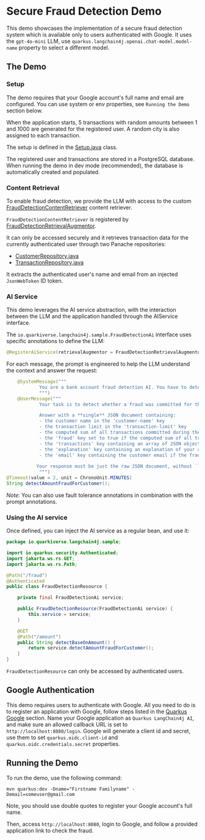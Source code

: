 # Secure Fraud Detection Demo

This demo showcases the implementation of a secure fraud detection system which is available only to users authenticated with Google.
It uses the `gpt-4o-mini` LLM, use `quarkus.langchain4j.openai.chat-model.model-name` property to select a different model.

## The Demo

### Setup

The demo requires that your Google account's full name and email are configured.
You can use system or env properties, see `Running the Demo` section below.

When the application starts, 5 transactions with random amounts between 1 and 1000 are generated for the registered user.
A random city is also assigned to each transaction.

The setup is defined in the [Setup.java](./src/main/java/io/quarkiverse/langchain4j/samples/Setup.java) class.

The registered user and transactions are stored in a PostgreSQL database. When running the demo in dev mode (recommended), the database is automatically created and populated.

### Content Retrieval

To enable fraud detection, we provide the LLM with access to the custom [FraudDetectionContentRetriever](./src/main/java/io/quarkiverse/langchain4j/samples/FraudDetectionContentRetriever.java) content retriever.

`FraudDetectionContentRetriever` is registered by [FraudDetectionRetrievalAugmentor](./src/main/java/io/quarkiverse/langchain4j/samples/FraudDetectionRetrievalAugmentor.java).

It can only be accessed securely and it retrieves transaction data for the currently authenticated user through two Panache repositories:

- [CustomerRepository.java](./src/main/java/io/quarkiverse/langchain4j/samples/CustomerRepository.java)
- [TransactionRepository.java](./src/main/java/io/quarkiverse/langchain4j/samples/TransactionRepository.java)

It extracts the authenticated user's name and email from an injected `JsonWebToken` ID token.

### AI Service

This demo leverages the AI service abstraction, with the interaction between the LLM and the application handled through the AIService interface.

The `io.quarkiverse.langchain4j.sample.FraudDetectionAi` interface uses specific annotations to define the LLM:

```java
@RegisterAiService(retrievalAugmentor = FraudDetectionRetrievalAugmentor.class)
```

For each message, the prompt is engineered to help the LLM understand the context and answer the request:

```java
    @SystemMessage("""
            You are a bank account fraud detection AI. You have to detect frauds in transactions.
            """)
    @UserMessage("""
            Your task is to detect whether a fraud was committed for the customer.

            Answer with a **single** JSON document containing:
            - the customer name in the 'customer-name' key
            - the transaction limit in the 'transaction-limit' key
            - the computed sum of all transactions committed during the last 15 minutes in the 'total' key
            - the 'fraud' key set to true if the computed sum of all transactions is greater than the transaction limit
            - the 'transactions' key containing an array of JSON objects. Each object must have transaction 'amount', 'city' and formatted 'time' keys.
            - the 'explanation' key containing an explanation of your answer.
            - the 'email' key containing the customer email if the fraud was detected. 
            
           Your response must be just the raw JSON document, without ```json, ``` or anything else. Do not use null JSON properties.
            """)
@Timeout(value = 2, unit = ChronoUnit.MINUTES)
String detectAmountFraudForCustomer();
```

_Note:_ You can also use fault tolerance annotations in combination with the prompt annotations.

### Using the AI service

Once defined, you can inject the AI service as a regular bean, and use it:

```java
package io.quarkiverse.langchain4j.sample;

import io.quarkus.security.Authenticated;
import jakarta.ws.rs.GET;
import jakarta.ws.rs.Path;

@Path("/fraud")
@Authenticated
public class FraudDetectionResource {

    private final FraudDetectionAi service;

    public FraudDetectionResource(FraudDetectionAi service) {
        this.service = service;
    }

    @GET
    @Path("/amount")
    public String detectBaseOnAmount() {
    	return service.detectAmountFraudForCustomer();
    }
}
```

`FraudDetectionResource` can only be accessed by authenticated users.

## Google Authentication

This demo requires users to authenticate with Google.
All you need to do is to register an application with Google, follow steps listed in the [Quarkus Google](https://quarkus.io/guides/security-openid-connect-providers#google) section.
Name your Google application as `Quarkus LangChain4j AI`, and make sure an allowed callback URL is set to `http://localhost:8080/login`.
Google will generate a client id and secret, use them to set `quarkus.oidc.client-id` and `quarkus.oidc.credentials.secret` properties.

## Running the Demo

To run the demo, use the following command:

```shell
mvn quarkus:dev -Dname="Firstname Familyname" -Demail=someuser@gmail.com
```

Note, you should use double quotes to register your Google account's full name.

Then, access `http://localhost:8080`, login to Google, and follow a provided application link to check the fraud.

